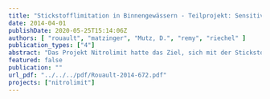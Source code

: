 ```yaml
---
title: "Stickstofflimitation in Binnengewässern - Teilprojekt: Sensitivitätsanalyse zur Modellierung des Stickstoffumsatzes in Fließgewässern und Life Cycle Assessment von Reinigungsverfahren"
date: 2014-04-01
publishDate: 2020-05-25T15:14:06Z
authors: [ "rouault", "matzinger", "Mutz, D.", "remy", "riechel" ]
publication_types: ["4"]
abstract: "Das Projekt Nitrolimit hatte das Ziel, sich mit der Stickstofflimitation in Binnengewässern zu beschäftigen. Die Frage „Ist Stickstoffreduktion ökologisch sinnvoll und wirtschaftlich vertretbar?“ war zu beantworten. Das KWB arbeitete als einer der Projektpartner in Nitrolimit an der Modellierung der Gewässergüte von Flusssystemen am Beispiel der Berliner Stadtspree mittels QSim. Es wurde gezeigt, dass das Phytoplanktonwachstum dort derzeit nicht durch Nährstoffe, sondern vorwiegend durch Licht limitiert ist. Dennoch kann Phosphor bei einem entsprechend niedrigen Nährstoff- und Phytoplankton-Grundniveau zur steuernden Größe werden. Damit bestätigt das Modell die Hypothese, dass auch in urbanen, stark nährstoffbelasteten Gewässern eine Nährstofflimitation erreicht werden kann. Obwohl aus der Arbeit keine konkrete Grenzkonzentration abgeleitet werden kann, bedeutet das Ergebnis für die Praxis, dass bei entsprechenden Gewässern eine bedeutende Nährstoffreduktion notwendig ist, um einen positiven Effekt auf die Gewässergüte zu erreichen. Bei der Suche nach einer geeigneten Strategie für die Verbesserung des ökologischen Zustandes eines Gewässers wurde in Nitrolimit am Beispiel der unteren Havel die Strategie verfolgt, sowohl ökologische wie auch sozioökonomische Aspekte zu berücksichtigen. Wichtige Grundlage dafür waren Informationen zu Kosten und Wirksamkeit von einzelnen Maßnahmen zur Reduktion der Stickstoffeinträge aus den Bereichen Landwirtschaft und urbane Systeme. Diese Informationen wurden in Form eines Maßnahmenkatalogs in einer Datenbank zusammengefasst. Das KWB war hier verantwortlich für die Maßnahmen aus dem urbanen Bereich und veröffentlichte diese Ergebnisse separat als Nitrolimit Diskussionspapier Band 2. Über eine Ökobilanz wurden zudem nicht-monetäre ökologische Auswirkungen von weitergehenden Stickstoffeliminierungsverfahren für Großkläranlagen beschrieben. Dabei wurden alle direkten und indirekten ökologischen Auswirkungen von fünf Verfahren auf Großkläranlagen in einer ganzheitlichen Betrachtungsweise untersucht und verglichen. So konnten die direkten Effekte der verbesserten Ablaufqualität hinsichtlich der N-Fracht den zusätzlichen Aufwendungen durch die vorgelagerten Prozesse (resultierend aus dem veränderten Strom- und Chemikalienverbrauch und der benötigten Infrastruktur) gegenübergestellt werden. Es zeigte sich, dass die einzelnen Maßnahmen bei vergleichbaren Wirkungen auf die N-Fracht sehr unterschiedliche zusätzliche Aufwendungen in Energieverbrauch und Treibhausgasemissionen erfordern. Letztendlich war es möglich, Szenarien für die Verbesserung des Zustandes der Unteren Havel vorzuschlagen und zu analysieren. Es haben dafür mehrfach Gespräche mit den Stakeholder aus Berlin und Brandenburg (SenStadtUm, BWB, LUGV) stattgefunden, um die Entwicklung der Szenarien abzustimmen. Das KWB prüfte und validierte in enger Zusammenarbeit mit dem IGB und der TUB die Ergebnisse des Nährstoffmodells MONERIS für die verschiedenen Szenarien."
featured: false
publication: ""
url_pdf: "../../../pdf/Rouault-2014-672.pdf"
projects: ["nitrolimit"]
---
```


